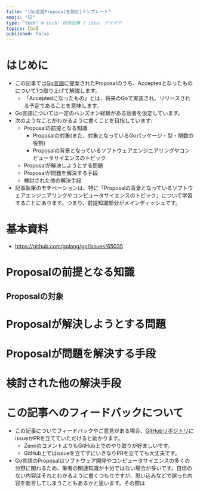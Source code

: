 ```yaml
---
title: "[Go言語Proposalを読む]テンプレート"
emoji: "😽"
type: "tech" # tech: 技術記事 / idea: アイデア
topics: [Go]
published: false
---
```


# はじめに

- この記事では[Go言語](https://github.com/golang/go)に提案されたProposalのうち、Acceptedとなったものについて1つ取り上げて解説します。
  - 「Acceptedになったもの」とは、将来のGoで実装され、リリースされる予定であることを意味します。
- Go言語については一定のハンズオン経験がある読者を仮定しています。
- 次のようなことがわかるように書くことを目指しています:
  - Proposalの前提となる知識
    - Proposalの対象(また、対象となっているGoパッケージ・型・関数の役割)
    - Proposalの背景となっているソフトウェアエンジニアリングやコンピュータサイエンスのトピック
  - Proposalが解決しようとする問題
  - Proposalが問題を解決する手段
  - 検討された他の解決手段
- 記事執筆のモチベーションは、特に「Proposalの背景となっているソフトウェアエンジニアリングやコンピュータサイエンスのトピック」について学習することにあります。つまり、前提知識部分がメインディッシュです。

# 基本資料

- https://github.com/golang/go/issues/65035

# Proposalの前提となる知識

## Proposalの対象

# Proposalが解決しようとする問題

# Proposalが問題を解決する手段

# 検討された他の解決手段


# この記事へのフィードバックについて

- この記事についてフィードバックやご意見がある場合、[GitHubリポジトリ](https://github.com/nobishino/zenn)にissueかPRを立てていただけると助かります。
  - ZennのコメントよりもGitHub上でのやり取りが好ましいです。
  - GitHub上ではissueを立てずにいきなりPRを立てても大丈夫です。
- Go言語のProposalはソフトウェア開発やコンピュータサイエンスの多くの分野に関わるため、筆者の関連知識が十分ではない場合が多いです。自信のない内容はそれとわかるように書くつもりですが、思い込みなどで誤った内容を断言してしまうこともあるかと思います。その際は

